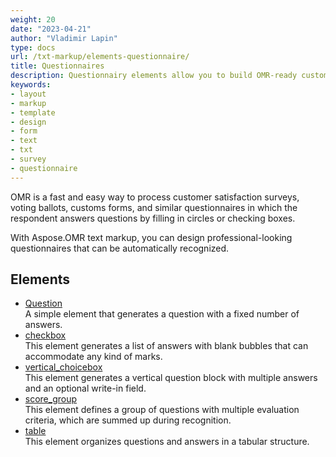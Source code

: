 ```yaml
---
weight: 20
date: "2023-04-21"
author: "Vladimir Lapin"
type: docs
url: /txt-markup/elements-questionnaire/
title: Questionnaires
description: Questionnairy elements allow you to build OMR-ready customer satisfaction surveys, voting ballots, customs forms, and similar forms.
keywords:
- layout
- markup
- template
- design
- form
- text
- txt
- survey
- questionnaire
---
```


OMR is a fast and easy way to process customer satisfaction surveys, voting ballots, customs forms, and similar questionnaires in which the respondent answers questions by filling in circles or checking boxes.

With Aspose.OMR text markup, you can design professional-looking questionnaires that can be automatically recognized.

## Elements

- [Question](/omr/txt-markup/question/)  
  A simple element that generates a question with a fixed number of answers.
- [checkbox](/omr/txt-markup/checkbox/)  
  This element generates a list of answers with blank bubbles that can accommodate any kind of marks.
- [vertical_choicebox](/omr/txt-markup/vertical_choicebox/)  
  This element generates a vertical question block with multiple answers and an optional write-in field.
- [score_group](/omr/txt-markup/score_group/)  
  This element defines a group of questions with multiple evaluation criteria, which are summed up during recognition.
- [table](/omr/txt-markup/table/)  
  This element organizes questions and answers in a tabular structure.
